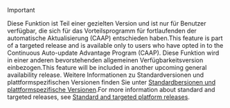 > [!IMPORTANT]
> <span data-ttu-id="7efe7-101">Diese Funktion ist Teil einer gezielten Version und ist nur für Benutzer verfügbar, die sich für das Vorteilsprogramm für fortlaufenden der automatische Aktualisierung (CAAP) entschieden haben.</span><span class="sxs-lookup"><span data-stu-id="7efe7-101">This feature is part of a targeted release and is available only to users who have opted in to the Continuous Auto-update Advantage Program (CAAP).</span></span> <span data-ttu-id="7efe7-102">Diese Funktion wird in einer anderen bevorstehenden allgemeinen Verfügbarkeitsversion einbezogen.</span><span class="sxs-lookup"><span data-stu-id="7efe7-102">This feature will be included in another upcoming general availability release.</span></span> <span data-ttu-id="7efe7-103">Weitere Informationen zu Standardversionen und plattformspezifischen Versionen finden Sie unter [Standardbersionen und plattformspezifische Versionen](../../fin-and-ops/get-started/public-preview-releases.md).</span><span class="sxs-lookup"><span data-stu-id="7efe7-103">For more information about standard and targeted releases, see [Standard and targeted platform releases](../../fin-and-ops/get-started/public-preview-releases.md).</span></span>
